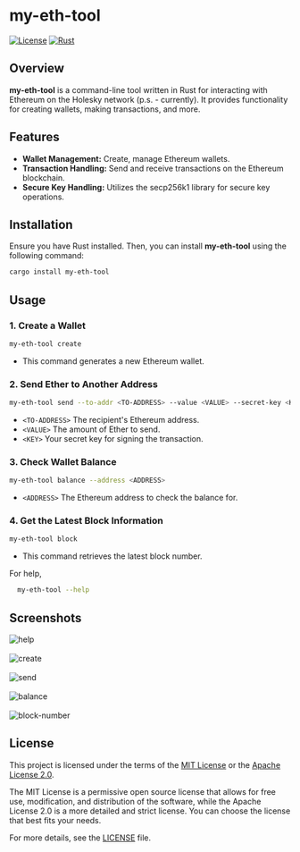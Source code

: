 # my-eth-tool

[![License](https://img.shields.io/badge/License-MIT%20OR%20Apache--2.0-blue.svg)](https://github.com/lazyfuhrer/my-eth-tool/blob/main/LICENSE)
[![Rust](https://github.com/lazyfuhrer/my-eth-tool/actions/workflows/rust.yml/badge.svg)](https://github.com/lazyfuhrer/my-eth-tool/actions/workflows/rust.yml)

## Overview

**my-eth-tool** is a command-line tool written in Rust for interacting with Ethereum on the Holesky network (p.s. - currently). It provides functionality for creating wallets, making transactions, and more.

## Features

- **Wallet Management:** Create, manage Ethereum wallets.
- **Transaction Handling:** Send and receive transactions on the Ethereum blockchain.
- **Secure Key Handling:** Utilizes the secp256k1 library for secure key operations.

## Installation

Ensure you have Rust installed. Then, you can install **my-eth-tool** using the following command:

```bash
cargo install my-eth-tool
```

## Usage

### 1. Create a Wallet

```bash
my-eth-tool create
```
- This command generates a new Ethereum wallet.

### 2. Send Ether to Another Address

```bash
my-eth-tool send --to-addr <TO-ADDRESS> --value <VALUE> --secret-key <KEY>
```
- ```<TO-ADDRESS>``` The recipient's Ethereum address.
- ```<VALUE>``` The amount of Ether to send.
- ```<KEY>``` Your secret key for signing the transaction.

### 3. Check Wallet Balance

```bash
my-eth-tool balance --address <ADDRESS>
```
- ```<ADDRESS>``` The Ethereum address to check the balance for.

### 4. Get the Latest Block Information

```bash
my-eth-tool block
```
- This command retrieves the latest block number.

For help,

```bash
  my-eth-tool --help
```
## Screenshots
![help](https://github.com/lazyfuhrer/my-eth-tool/assets/64888892/28ada00e-7b76-46a6-b8a3-5c045d252048) <br> <br>
![create](https://github.com/lazyfuhrer/my-eth-tool/assets/64888892/7504592e-a674-45a9-98cc-461b0ee0ad99) <br> <br>
![send](https://github.com/lazyfuhrer/my-eth-tool/assets/64888892/adb6ddad-281a-417e-bd77-9b52ea742b3b) <br> <br>
![balance](https://github.com/lazyfuhrer/my-eth-tool/assets/64888892/97236ab6-4df9-4839-a7e4-dd951fbdc374) <br> <br>
![block-number](https://github.com/lazyfuhrer/my-eth-tool/assets/64888892/d8b5937a-157e-4996-9d4e-7558146dd477)


## License

This project is licensed under the terms of the [MIT License](LICENSE) or the [Apache License 2.0](LICENSE).

The MIT License is a permissive open source license that allows for free use, modification, and distribution of the software, while the Apache License 2.0 is a more detailed and strict license. You can choose the license that best fits your needs.

For more details, see the [LICENSE](LICENSE) file.
